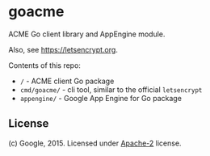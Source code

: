 # goacme

ACME Go client library and AppEngine module.

Also, see https://letsencrypt.org.

Contents of this repo:

* `/` - ACME client Go package
* `cmd/goacme/` - cli tool, similar to the official `letsencrypt`
* `appengine/` - Google App Engine for Go package

## License

(c) Google, 2015. Licensed under [Apache-2](LICENSE) license.
